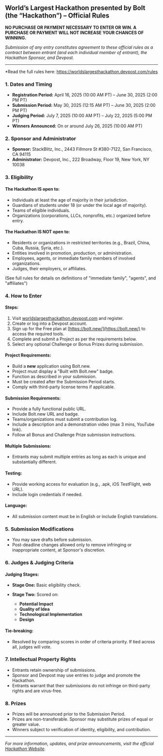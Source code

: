 ## World’s Largest Hackathon presented by Bolt (the “Hackathon”) – Official Rules

**NO PURCHASE OR PAYMENT NECESSARY TO ENTER OR WIN. A PURCHASE OR PAYMENT WILL NOT INCREASE YOUR CHANCES OF WINNING.**

*Submission of any entry constitutes agreement to these official rules as a contract between entrant (and each individual member of entrant), the Hackathon Sponsor, and Devpost.*

---

*Read the full rules here: https://worldslargesthackathon.devpost.com/rules

### 1. Dates and Timing

* **Registration Period:** April 16, 2025 (10:00 AM PT) – June 30, 2025 (2:00 PM PT)
* **Submission Period:** May 30, 2025 (12:15 AM PT) – June 30, 2025 (2:00 PM PT)
* **Judging Period:** July 7, 2025 (10:00 AM PT) – July 22, 2025 (5:00 PM PT)
* **Winners Announced:** On or around July 26, 2025 (10:00 AM PT)

### 2. Sponsor and Administrator

* **Sponsor:** StackBlitz, Inc., 2443 Fillmore St #380-7122, San Francisco, CA 94115
* **Administrator:** Devpost, Inc., 222 Broadway, Floor 19, New York, NY 10038

### 3. Eligibility

#### The Hackathon **IS open** to:

* Individuals at least the age of majority in their jurisdiction.
* Guardians of students under 18 (or under the local age of majority).
* Teams of eligible individuals.
* Organizations (corporations, LLCs, nonprofits, etc.) organized before entry.

#### The Hackathon **IS NOT open** to:

* Residents or organizations in restricted territories (e.g., Brazil, China, Cuba, Russia, Syria, etc.).
* Entities involved in promotion, production, or administration.
* Employees, agents, or immediate family members of involved organizations.
* Judges, their employers, or affiliates.

(See full rules for details on definitions of "immediate family", "agents", and "affiliates")

### 4. How to Enter

#### Steps:

1. Visit [worldslargesthackathon.devpost.com](https://worldslargesthackathon.devpost.com) and register.
2. Create or log into a Devpost account.
3. Sign up for the Free plan at [https://bolt.new/](https://bolt.new/) to access the required tools.
4. Complete and submit a Project as per the requirements below.
5. Select any optional Challenge or Bonus Prizes during submission.

#### Project Requirements:

* Build a **new** application using Bolt.new.
* Project must display a "Built with Bolt.new" badge.
* Function as described in your submission.
* Must be created after the Submission Period starts.
* Comply with third-party license terms if applicable.

#### Submission Requirements:

* Provide a fully functional public URL.
* Include Bolt.new URL and badge.
* Teams/organizations must submit a contribution log.
* Include a description and a demonstration video (max 3 mins, YouTube link).
* Follow all Bonus and Challenge Prize submission instructions.

#### Multiple Submissions:

* Entrants may submit multiple entries as long as each is unique and substantially different.

#### Testing:

* Provide working access for evaluation (e.g., .apk, iOS TestFlight, web URL).
* Include login credentials if needed.

#### Language:

* All submission content must be in English or include English translations.

### 5. Submission Modifications

* You may save drafts before submission.
* Post-deadline changes allowed only to remove infringing or inappropriate content, at Sponsor's discretion.

### 6. Judges & Judging Criteria

#### Judging Stages:

* **Stage One:** Basic eligibility check.
* **Stage Two:** Scored on:

  * **Potential Impact**
  * **Quality of Idea**
  * **Technological Implementation**
  * **Design**

#### Tie-breaking:

* Resolved by comparing scores in order of criteria priority. If tied across all, judges will vote.

### 7. Intellectual Property Rights

* Entrants retain ownership of submissions.
* Sponsor and Devpost may use entries to judge and promote the Hackathon.
* Entrants warrant that their submissions do not infringe on third-party rights and are virus-free.

### 8. Prizes

* Prizes will be announced prior to the Submission Period.
* Prizes are non-transferable. Sponsor may substitute prizes of equal or greater value.
* Winners subject to verification of identity, eligibility, and contribution.

---

*For more information, updates, and prize announcements, visit the official [Hackathon Website](https://worldslargesthackathon.devpost.com).*
